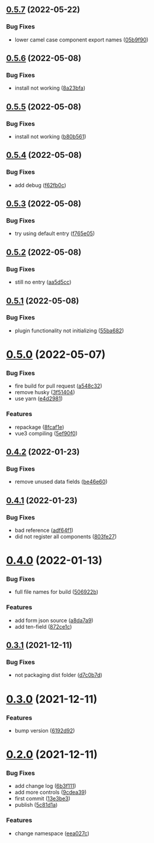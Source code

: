 ## [0.5.7](https://github.com/tensouth/ten-form/compare/v0.5.6...v0.5.7) (2022-05-22)


### Bug Fixes

* lower camel case component export names ([05b9f90](https://github.com/tensouth/ten-form/commit/05b9f90d41aaab17904f533cc0bf002fc5ec46cd))



## [0.5.6](https://github.com/tensouth/ten-form/compare/v0.5.5...v0.5.6) (2022-05-08)


### Bug Fixes

* install not working ([8a23bfa](https://github.com/tensouth/ten-form/commit/8a23bfae405ab9fc362251143a54d11e3e4c293c))



## [0.5.5](https://github.com/tensouth/ten-form/compare/v0.5.4...v0.5.5) (2022-05-08)


### Bug Fixes

* install not working ([b80b561](https://github.com/tensouth/ten-form/commit/b80b56163d5d9297e6d8c74b9799672fe889a4b8))



## [0.5.4](https://github.com/tensouth/ten-form/compare/v0.5.3...v0.5.4) (2022-05-08)


### Bug Fixes

* add debug ([f62fb0c](https://github.com/tensouth/ten-form/commit/f62fb0caf5b59a6461757afdb75c5117e133808c))



## [0.5.3](https://github.com/tensouth/ten-form/compare/v0.5.2...v0.5.3) (2022-05-08)


### Bug Fixes

* try using default entry ([f765e05](https://github.com/tensouth/ten-form/commit/f765e05569439341270f2a43c89927df8e591188))



## [0.5.2](https://github.com/tensouth/ten-form/compare/v0.5.1...v0.5.2) (2022-05-08)


### Bug Fixes

* still no entry ([aa5d5cc](https://github.com/tensouth/ten-form/commit/aa5d5ccf2df6d90774a3ee9d35637a261c2ce501))



## [0.5.1](https://github.com/tensouth/ten-form/compare/v0.5.0...v0.5.1) (2022-05-08)


### Bug Fixes

* plugin functionality not initializing ([55ba682](https://github.com/tensouth/ten-form/commit/55ba682ab3dce32d893d17eda158e5ba0069eb6d))



# [0.5.0](https://github.com/tensouth/ten-form/compare/v0.4.2...v0.5.0) (2022-05-07)


### Bug Fixes

* fire build for pull request ([a548c32](https://github.com/tensouth/ten-form/commit/a548c32315b0fd162bbf942c4564f44218ee0e50))
* remove husky ([3f51404](https://github.com/tensouth/ten-form/commit/3f5140456a8081e9a55b5937b7e65602034d1e6f))
* use yarn ([e4d2981](https://github.com/tensouth/ten-form/commit/e4d298109b74ca690f364477f76e25f67efbc54d))


### Features

* repackage ([8fcaf1e](https://github.com/tensouth/ten-form/commit/8fcaf1e63f05f65fadd7f8264ca7eb5dc0dd01bd))
* vue3 compiling ([5ef90f0](https://github.com/tensouth/ten-form/commit/5ef90f07b3538c78a89dce5ee9cc40740873c44a))



## [0.4.2](https://github.com/tensouth/ten-form/compare/v0.4.1...v0.4.2) (2022-01-23)


### Bug Fixes

* remove unused data fields ([be46e60](https://github.com/tensouth/ten-form/commit/be46e600ebb81f66deb19d72ed2905dbe48091ce))



## [0.4.1](https://github.com/tensouth/ten-form/compare/v0.4.0...v0.4.1) (2022-01-23)


### Bug Fixes

* bad reference ([adf64f1](https://github.com/tensouth/ten-form/commit/adf64f15e247855beb98101dc323b11a5b2c7b0e))
* did not register all components ([803fe27](https://github.com/tensouth/ten-form/commit/803fe2746c41ab68786968c8c3a2e782515f8a82))



# [0.4.0](https://github.com/tensouth/ten-form/compare/v0.3.1...v0.4.0) (2022-01-13)


### Bug Fixes

* full file names for build ([506922b](https://github.com/tensouth/ten-form/commit/506922b8d36b86bf85aedfa90533dafee81598e5))


### Features

* add form json source ([a8da7a9](https://github.com/tensouth/ten-form/commit/a8da7a9b93a16c560171f2b18db708d7e724b648))
* add ten-field ([872ce1c](https://github.com/tensouth/ten-form/commit/872ce1c1a730800f7995d4d6bac3754d5d2fc739))



## [0.3.1](https://github.com/tensouth/ten-form/compare/v0.3.0...v0.3.1) (2021-12-11)


### Bug Fixes

* not packaging dist folder ([d7c0b7d](https://github.com/tensouth/ten-form/commit/d7c0b7daad8cebfb354b9a2246ac7e1eec06a822))



# [0.3.0](https://github.com/tensouth/ten-form/compare/v0.2.0...v0.3.0) (2021-12-11)


### Features

* bump version ([6192d92](https://github.com/tensouth/ten-form/commit/6192d922c1ff72dcbff81167e91c251fc426263f))



# [0.2.0](https://github.com/tensouth/ten-form/compare/13e3be3c8ea8700a90e980abb7381c4abad2907e...v0.2.0) (2021-12-11)


### Bug Fixes

* add change log ([6b3f111](https://github.com/tensouth/ten-form/commit/6b3f1112492ef65b4535513be9f4bad3da0fb27f))
* add more controls ([9cdea39](https://github.com/tensouth/ten-form/commit/9cdea39462bf66f90d8cdaffb90518c60afc2a66))
* first commit ([13e3be3](https://github.com/tensouth/ten-form/commit/13e3be3c8ea8700a90e980abb7381c4abad2907e))
* publish ([5c81d1a](https://github.com/tensouth/ten-form/commit/5c81d1adf09de3b8367633c7a6070f3b931212fe))


### Features

* change namespace ([eea027c](https://github.com/tensouth/ten-form/commit/eea027c78b09235a673cebe0e09e7854c7efd528))



